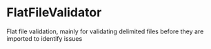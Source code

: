 FlatFileValidator
=================

Flat file validation, mainly for validating delimited files before they are imported to identify issues
